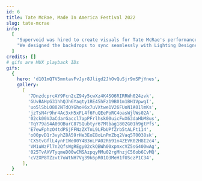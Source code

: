 ```yaml
---
id: 6
title: Tate McRae, Made In America Festival 2022
slug: tate-mcrae
info:
  [
    "Supervoid was hired to create visuals for Tate McRae's performance at Made In America Festival 2022. Our aim was to craft moody and atmospheric content, punctuated with bursts of passion and energy. We blended modern motion graphics with grungy textures and 70s-era psychedelic visual art styles like liquid light shows and analog video synthesis. The result was a dynamic and immersive experience that perfectly complemented Tate's powerful performance.",
    "We designed the backdrops to sync seamlessly with Lighting Designer Lenny Sasso's lighting cues, and used Notch to create custom camera effects that matched the color scheme and intensity of the visuals. This coordination ensured that every moment on stage was visually cohesive and impactful.",
  ]
credits: []
# gifs are MUX playback IDs
gifs:
  {
    hero: 'd101mQTV5mntavFvJyr8Jligd2JhOvQuSjr9mSPjYnes',
    gallery:
      [
        '7DnzdcprcAY9Fcn2cZ94y5cwXz4K4SO6RIRRWh024zvk',
        'GUvBAHpG31hhQJh6Yaqty1RE45hFz19B01m1BH1VpwgI',
        'uo5lSbLO802NTdQYGhoH6x7uVXtwe1V26FUoN1A01lmKs',
        'jzTsN4r9hr4Ac3xH5xFL4f6FuQEePoRC4oasWjlWs02A',
        '02ck00VJaCdarGaccl7apPFrlhsk00uicFwX63daHbM8us',
        'TqY79aS4A00OBurC87SQubtyr67Mtbag1802G01h9gtPfs',
        'E7ewFphzO4tdPSjFFNzZXTnL9LFbUPfZrb5tALFt114',
        'o00pvD1r3vyhZ8A59rHe3EoEBoLnPmZbq2Vaq5T0038sk',
        'CX5tvGflL4ynFIWe00Y4B3nLPA02R691n4ZEVK02H8I2c4',
        'VM1uWzPl7n2QfsWgREgy02ckQBWh00xpmxcVZ5sG400wAg',
        '025TvAXVTyqmeD00wCMSAzpqyMMu02rgMhzjC56ob6CvMQ',
        'cV2XP8TZzvt7oWtNH7Vg39k6pR01O3MeH1fUSczP1C34',
      ],
  }
---
```

